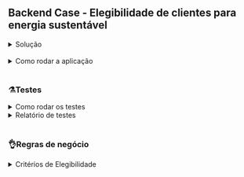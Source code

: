 ## Backend Case - Elegibilidade de clientes para energia sustentável

<details>
<summary>Solução</summary>

- Lógica de negócio desenvolvida usando POO e TypeScript.
- Realizados testes unitários para cada classe criada.
- Implementada API simples para entrega do resultado de elegibilidade do cliente.
- Adicionados testes de integração.
- É possível visualizar a cobertura de testes.
- Para saber como rodar os testes e cobertura veja a seção ``Testes``
</details>
<br>

<details>
<summary>Como rodar a aplicação</summary>

Clone o repositório:
```
git clone git@github.com:queite/lemon-case.git
```
Entre na pasta raiz:
```
cd lemon-case
```
Instale as depenências:
```
npm install
```
Acesse a branch api:
```
git checkout api
```
Rode a aplicação:
```
npm run dev
```
Teste a rota ``localhost:3000/eligibility`` com Thunder Client (rota e body já disponíveis) ou outra ferramenta de sua preferência.

<br>

<details>
<summary>Formato do body</summary>

**Cliente elegível**
```
{
  "numeroDoDocumento": "14041737706",
  "tipoDeConexao": "bifasico",
  "classeDeConsumo": "comercial",
  "modalidadeTarifaria": "convencional",
  "historicoDeConsumo": [
    3878,
    9760,
    5976,
    2797,
    2481,
    5731,
    7538,
    4392,
    7859,
    4160,
    6941,
    4597
  ]
}
```
**Cliente inelegível**
```
{
  "numeroDoDocumento": "14041737706",
  "tipoDeConexao": "bifasico",
  "classeDeConsumo": "rural",
  "modalidadeTarifaria": "verde",
  "historicoDeConsumo": [
    3878,
    9760,
    5976,
    2797,
    2481,
    5731,
    7538,
    4392,
    7859,
    4160
  ]
}
```
</details>
</details>
<br>

### ⚗️Testes
<details>
<summary>Como rodar os testes</summary>
<br>

Clone o repositório:
```
git clone git@github.com:queite/lemon-case.git
```
Entre na pasta raiz:
```
cd lemon-case
```
Instale as depenências:
```
npm install
```
**⚗️Rodando apenas testes**:
```
npm test
```
**🧪✅Rodando testes com cobertura**:
```
npm run test:coverage
```
</details>
<details>
<summary>Relatório de testes</summary>

**API tests:** <br>
![API tests](./img/testAPI.png)

**API coverage:** <br>
![API coverage](./img/coverageAPI.png)
</details>
<br>

### 👌Regras de negócio
<details>
<summary>Critérios de Elegibilidade</summary>

- **Classe de consumo do cliente**
    - Possíveis Valores: Comercial, Residencial, Industrial, Poder Público, e Rural.
    - Elegíveis: Comercial, Residencial e Industrial.
- **Modalidade tarifária**
    - Possíveis Valores: Branca, Azul, Verde, e Convencional.
    - Elegíveis: Convencional, Branca.
- **Consumo mínimo do cliente**
    - O cálculo deve ser feito utilizando a média dos 12 valores mais recentes do histórico de consumo.
        - Clientes com tipo de conexão Monofásica só são elegíveis caso tenham consumo médio acima de 400 kWh.
        - Clientes com tipo de conexão Bifásica só são elegíveis caso tenham consumo médio acima de 500 kWh.
        - Clientes com tipo de conexão Trifásica só são elegíveis caso tenham consumo médio acima de 750 kWh.
- Para calcular a projeção da economia anual de CO2, considere que para serem gerados 1000 kWh no Brasil são emitidos em média 84kg de CO2.
- **Subclasse de consumo do cliente**
    - Comercial
        - Elegíveis
            - Administração Condominal
            - Comercial
            - Serviços de Telecomunicação
        - Não elegíveis
            - Templos Religiosos
    - Industrial
        - Elegíveis
            - Industrial
        - Não elegíveis
    - Residencial
        - Elegíveis
            - Residencial
        - Não elegíveis
            - Baixa renda
    - Poder Público
        - Elegíveis
        - Não elegíveis
            - Poder público estadual
            - Poder público municipal
    - Rural
        - Elegíveis
        - Não elegíveis
            - Agropecuária rural
</details>
